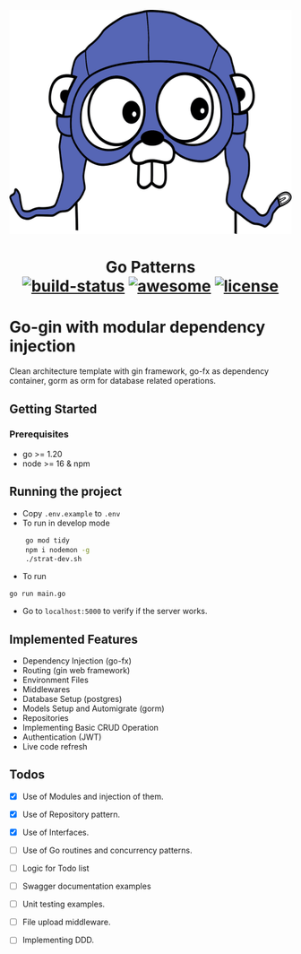 <p align="center">
  <img src="/gopher.png" height="400">
  <h1 align="center">
    Go Patterns
    <br>
    <a href="http://travis-ci.org/tmrts/go-patterns"><img alt="build-status" src="https://img.shields.io/badge/build-passing-brightgreen.svg?style=flat-square" /></a>
    <a href="https://github.com/sindresorhus/awesome" ><img alt="awesome" src="https://img.shields.io/badge/awesome-%E2%9C%93-ff69b4.svg?style=flat-square" /></a>
    <a href="https://github.com/tmrts/go-patterns/blob/master/LICENSE" ><img alt="license" src="https://img.shields.io/badge/license-Apache%20License%202.0-E91E63.svg?style=flat-square" /></a>
  </h1>
</p>

# Go-gin with modular dependency injection

Clean architecture template with gin framework, go-fx as dependency container, gorm as orm for database related operations.

## Getting Started

### Prerequisites

- go >= 1.20
- node >= 16 & npm

## Running the project

- Copy `.env.example` to `.env`
- To run in develop mode

```sh
    go mod tidy
    npm i nodemon -g
    ./strat-dev.sh
```

- To run

```sh
go run main.go
```

- Go to `localhost:5000` to verify if the server works.

## Implemented Features

- Dependency Injection (go-fx)
- Routing (gin web framework)
- Environment Files
- Middlewares
- Database Setup (postgres)
- Models Setup and Automigrate (gorm)
- Repositories
- Implementing Basic CRUD Operation
- Authentication (JWT)
- Live code refresh

## Todos

- [x] Use of Modules and injection of them.
- [x] Use of Repository pattern.
- [x] Use of Interfaces.
- [ ] Use of Go routines and concurrency patterns.
- [ ] Logic for Todo list
- [ ] Swagger documentation examples
- [ ] Unit testing examples.
- [ ] File upload middleware.
- [ ] Implementing DDD.

